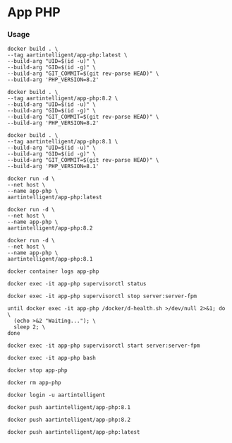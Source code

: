 # App PHP

### Usage

```shell
docker build . \
--tag aartintelligent/app-php:latest \
--build-arg "UID=$(id -u)" \
--build-arg "GID=$(id -g)" \
--build-arg "GIT_COMMIT=$(git rev-parse HEAD)" \
--build-arg 'PHP_VERSION=8.2'
```

```shell
docker build . \
--tag aartintelligent/app-php:8.2 \
--build-arg "UID=$(id -u)" \
--build-arg "GID=$(id -g)" \
--build-arg "GIT_COMMIT=$(git rev-parse HEAD)" \
--build-arg 'PHP_VERSION=8.2'
```

```shell
docker build . \
--tag aartintelligent/app-php:8.1 \
--build-arg "UID=$(id -u)" \
--build-arg "GID=$(id -g)" \
--build-arg "GIT_COMMIT=$(git rev-parse HEAD)" \
--build-arg 'PHP_VERSION=8.1'
```

```shell
docker run -d \
--net host \
--name app-php \
aartintelligent/app-php:latest
```

```shell
docker run -d \
--net host \
--name app-php \
aartintelligent/app-php:8.2
```

```shell
docker run -d \
--net host \
--name app-php \
aartintelligent/app-php:8.1
```

```shell
docker container logs app-php
```

```shell
docker exec -it app-php supervisorctl status
```

```shell
docker exec -it app-php supervisorctl stop server:server-fpm
```

```shell
until docker exec -it app-php /docker/d-health.sh >/dev/null 2>&1; do \
  (echo >&2 "Waiting..."); \
  sleep 2; \
done
```

```shell
docker exec -it app-php supervisorctl start server:server-fpm
```

```shell
docker exec -it app-php bash
```

```shell
docker stop app-php
```

```shell
docker rm app-php
```

```shell
docker login -u aartintelligent
```

```shell
docker push aartintelligent/app-php:8.1
```

```shell
docker push aartintelligent/app-php:8.2
```

```shell
docker push aartintelligent/app-php:latest
```